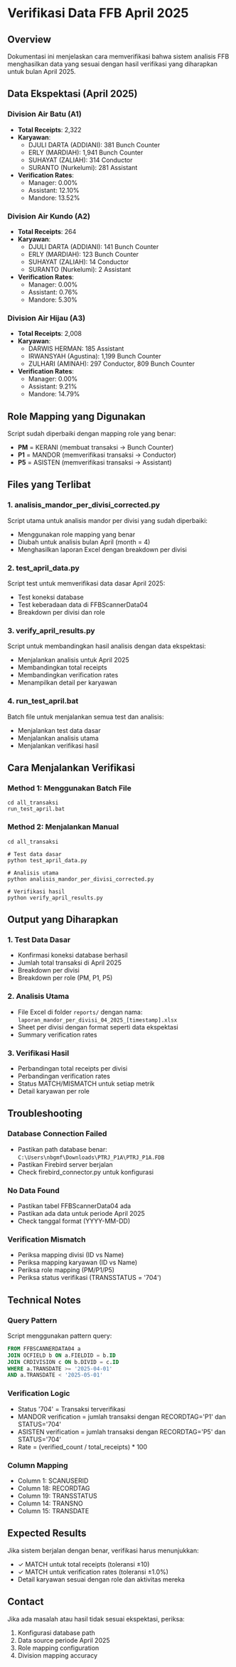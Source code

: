 # Verifikasi Data FFB April 2025

## Overview
Dokumentasi ini menjelaskan cara memverifikasi bahwa sistem analisis FFB menghasilkan data yang sesuai dengan hasil verifikasi yang diharapkan untuk bulan April 2025.

## Data Ekspektasi (April 2025)

### Division Air Batu (A1)
- **Total Receipts**: 2,322
- **Karyawan**:
  - DJULI DARTA (ADDIANI): 381 Bunch Counter
  - ERLY (MARDIAH): 1,941 Bunch Counter  
  - SUHAYAT (ZALIAH): 314 Conductor
  - SURANTO (Nurkelumi): 281 Assistant
- **Verification Rates**:
  - Manager: 0.00%
  - Assistant: 12.10%
  - Mandore: 13.52%

### Division Air Kundo (A2)
- **Total Receipts**: 264
- **Karyawan**:
  - DJULI DARTA (ADDIANI): 141 Bunch Counter
  - ERLY (MARDIAH): 123 Bunch Counter
  - SUHAYAT (ZALIAH): 14 Conductor
  - SURANTO (Nurkelumi): 2 Assistant
- **Verification Rates**:
  - Manager: 0.00%
  - Assistant: 0.76%
  - Mandore: 5.30%

### Division Air Hijau (A3)
- **Total Receipts**: 2,008
- **Karyawan**:
  - DARWIS HERMAN: 185 Assistant
  - IRWANSYAH (Agustina): 1,199 Bunch Counter
  - ZULHARI (AMINAH): 297 Conductor, 809 Bunch Counter
- **Verification Rates**:
  - Manager: 0.00%
  - Assistant: 9.21%
  - Mandore: 14.79%

## Role Mapping yang Digunakan

Script sudah diperbaiki dengan mapping role yang benar:
- **PM** = KERANI (membuat transaksi → Bunch Counter)
- **P1** = MANDOR (memverifikasi transaksi → Conductor)
- **P5** = ASISTEN (memverifikasi transaksi → Assistant)

## Files yang Terlibat

### 1. analisis_mandor_per_divisi_corrected.py
Script utama untuk analisis mandor per divisi yang sudah diperbaiki:
- Menggunakan role mapping yang benar
- Diubah untuk analisis bulan April (month = 4)
- Menghasilkan laporan Excel dengan breakdown per divisi

### 2. test_april_data.py
Script test untuk memverifikasi data dasar April 2025:
- Test koneksi database
- Test keberadaan data di FFBScannerData04
- Breakdown per divisi dan role

### 3. verify_april_results.py
Script untuk membandingkan hasil analisis dengan data ekspektasi:
- Menjalankan analisis untuk April 2025
- Membandingkan total receipts
- Membandingkan verification rates
- Menampilkan detail per karyawan

### 4. run_test_april.bat
Batch file untuk menjalankan semua test dan analisis:
- Menjalankan test data dasar
- Menjalankan analisis utama
- Menjalankan verifikasi hasil

## Cara Menjalankan Verifikasi

### Method 1: Menggunakan Batch File
```batch
cd all_transaksi
run_test_april.bat
```

### Method 2: Menjalankan Manual
```batch
cd all_transaksi

# Test data dasar
python test_april_data.py

# Analisis utama
python analisis_mandor_per_divisi_corrected.py

# Verifikasi hasil
python verify_april_results.py
```

## Output yang Diharapkan

### 1. Test Data Dasar
- Konfirmasi koneksi database berhasil
- Jumlah total transaksi di April 2025
- Breakdown per divisi
- Breakdown per role (PM, P1, P5)

### 2. Analisis Utama
- File Excel di folder `reports/` dengan nama:
  `laporan_mandor_per_divisi_04_2025_[timestamp].xlsx`
- Sheet per divisi dengan format seperti data ekspektasi
- Summary verification rates

### 3. Verifikasi Hasil
- Perbandingan total receipts per divisi
- Perbandingan verification rates
- Status MATCH/MISMATCH untuk setiap metrik
- Detail karyawan per role

## Troubleshooting

### Database Connection Failed
- Pastikan path database benar: `C:\Users\nbgmf\Downloads\PTRJ_P1A\PTRJ_P1A.FDB`
- Pastikan Firebird server berjalan
- Check firebird_connector.py untuk konfigurasi

### No Data Found
- Pastikan tabel FFBScannerData04 ada
- Pastikan ada data untuk periode April 2025
- Check tanggal format (YYYY-MM-DD)

### Verification Mismatch
- Periksa mapping divisi (ID vs Name)
- Periksa mapping karyawan (ID vs Name)
- Periksa role mapping (PM/P1/P5)
- Periksa status verifikasi (TRANSSTATUS = '704')

## Technical Notes

### Query Pattern
Script menggunakan pattern query:
```sql
FROM FFBSCANNERDATA04 a
JOIN OCFIELD b ON a.FIELDID = b.ID  
JOIN CRDIVISION c ON b.DIVID = c.ID
WHERE a.TRANSDATE >= '2025-04-01' 
AND a.TRANSDATE < '2025-05-01'
```

### Verification Logic
- Status '704' = Transaksi terverifikasi
- MANDOR verification = jumlah transaksi dengan RECORDTAG='P1' dan STATUS='704'
- ASISTEN verification = jumlah transaksi dengan RECORDTAG='P5' dan STATUS='704'
- Rate = (verified_count / total_receipts) * 100

### Column Mapping
- Column 1: SCANUSERID
- Column 18: RECORDTAG  
- Column 19: TRANSSTATUS
- Column 14: TRANSNO
- Column 15: TRANSDATE

## Expected Results
Jika sistem berjalan dengan benar, verifikasi harus menunjukkan:
- ✓ MATCH untuk total receipts (toleransi ±10)
- ✓ MATCH untuk verification rates (toleransi ±1.0%)
- Detail karyawan sesuai dengan role dan aktivitas mereka

## Contact
Jika ada masalah atau hasil tidak sesuai ekspektasi, periksa:
1. Konfigurasi database path
2. Data source periode April 2025
3. Role mapping configuration
4. Division mapping accuracy 